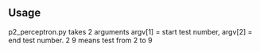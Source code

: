 ## Usage
p2_perceptron.py takes 2 arguments argv[1] = start test number, argv[2] = end test number.  2 9 means test from 2 to 9